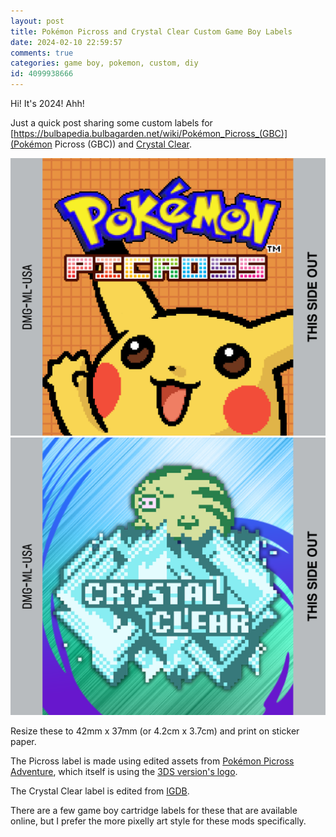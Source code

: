 ```yaml
---
layout: post
title: Pokémon Picross and Crystal Clear Custom Game Boy Labels
date: 2024-02-10 22:59:57
comments: true
categories: game boy, pokemon, custom, diy
id: 4099938666
---
```


Hi! It's 2024! Ahh!

Just a quick post sharing some custom labels for [https://bulbapedia.bulbagarden.net/wiki/Pokémon_Picross_(GBC)](Pokémon Picross (GBC)) and [Crystal Clear](https://www.reddit.com/r/PKMNCrystalClear/).

![Picross label](picross.png) ![Crystal clear label](crystalclear.png)

Resize these to 42mm x 37mm (or 4.2cm x 3.7cm) and print on sticker paper.

The Picross label is made using edited assets from [Pokémon Picross Adventure](https://reliccastle.com/threads/7030/), which itself is using the [3DS version's logo](https://en.wikipedia.org/wiki/Pokémon_Picross).

The Crystal Clear label is edited from [IGDB](https://www.igdb.com/games/crystal-clear).

There are a few game boy cartridge labels for these that are available online, but I prefer the more pixelly art style for these mods specifically.